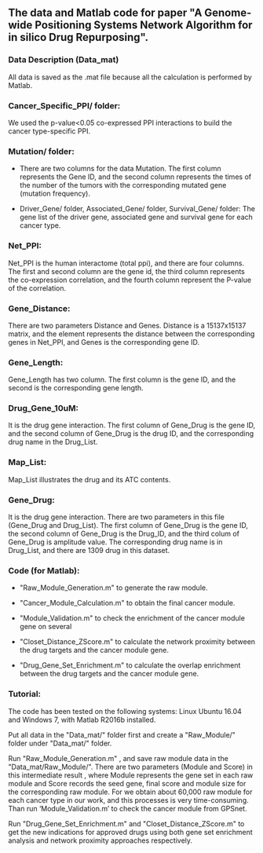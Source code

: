 ## The data and Matlab code for paper "A Genome-wide Positioning Systems Network Algorithm for in silico Drug Repurposing".


### Data Description (Data_mat)
All data is saved as the .mat file because all the calculation is performed by Matlab. 

### Cancer_Specific_PPI/ folder:
We used the p-value<0.05 co-expressed PPI interactions to build the cancer type-specific PPI. 

### Mutation/ folder: 
- There are two columns for the data Mutation. The first column represents the Gene ID, and the second column represents the times of the number of the tumors with the corresponding mutated gene (mutation frequency). 

- Driver_Gene/ folder, Associated_Gene/ folder, Survival_Gene/ folder: The gene list of the driver gene, associated gene and survival gene for each cancer type.


### Net_PPI: 
Net_PPI is the human interactome (total ppi), and there are four columns. The first and second column are the gene id, the third column represents the co-expression correlation, and the fourth column represent the P-value of the correlation.

### Gene_Distance:
There are two parameters Distance and Genes. Distance is a 15137x15137 matrix, and the element represents the distance between the corresponding genes in Net_PPI, and Genes is the corresponding gene ID.

### Gene_Length:
Gene_Length has two column. The first column is the gene ID, and the second is the corresponding gene length. 

### Drug_Gene_10uM: 
It is the drug gene interaction. The first column of Gene_Drug is the gene ID, and the second column of Gene_Drug is the drug ID, and the corresponding drug name in the Drug_List.

### Map_List:
Map_List illustrates the drug and its ATC contents.

### Gene_Drug: 
It is the drug gene interaction. There are two parameters in this file (Gene_Drug and Drug_List). The first column of Gene_Drug is the gene ID, the second column of Gene_Drug is the Drug_ID, and the third colum of Gene_Drug is amplitude value. The corresponding drug name is in Drug_List, and there are 1309 drug in this dataset. 


### Code (for Matlab):
- "Raw_Module_Generation.m" to generate the raw module. 

- "Cancer_Module_Calculation.m" to obtain the final cancer module. 

- "Module_Validation.m" to check the enrichment of the cancer module gene on several 

- "Closet_Distance_ZScore.m" to calculate the network proximity between the drug targets and the cancer module gene. 

- "Drug_Gene_Set_Enrichment.m" to calculate the overlap enrichment between the drug targets and the cancer module gene.

### Tutorial: 
The code has been tested on the following systems: Linux Ubuntu 16.04 and Windows 7, with Matlab R2016b installed. 

Put all data in the "Data_mat/" folder first and create a "Raw_Module/" folder under "Data_mat/" folder. 

Run "Raw_Module_Generation.m" , and save raw module data in the "Data_mat/Raw_Module/". There are two parameters (Module and Score) in this intermediate result , where Module represents the gene set in each raw module and Score records the seed gene, final score and module size for the corresponding raw module. For we obtain about 60,000 raw module for each cancer type in our work, and this processes is very time-consuming. Than run ‘Module_Validation.m’ to check the cancer module from GPSnet. 

Run "Drug_Gene_Set_Enrichment.m" and "Closet_Distance_ZScore.m" to get the new indications for approved drugs using both gene set enrichment analysis and network proximity approaches respectively. 
